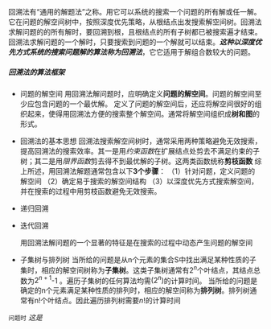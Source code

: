 回溯法有“通用的解题法”之称。用它可以系统的搜索一个问题的所有解或任一解。它在问题的解空间树中，按照深度优先策略，从根结点出发搜索解空间树。回溯法求解问题的的所有解时，要回溯到根，且根结点的所有子树都已被搜索遍才结束。回溯法求解问题的一个解时，只要搜索到问题的一个解就可以结束。***这种以深度优先方式系统的搜索问题解的算法称为回溯法***，它它适用于解组合数较大的问题。
##### 回溯法的算法框架
- 问题的解空间
   用回溯法解问题时，应明确定义**问题的解空间**。问题的解空间至少应包含问题的一个最优解。
   定义了问题的解空间后，还应将解空间很好的组织起来，使得用回溯法方便的搜索整个解空间。通常将解空间组织成**树和图**的形式。
- 回溯法的基本思想
   回溯法搜索解空间树时，通常采用两种策略避免无效搜索，提高回溯法的搜索效率。其一是用*约束函数*在扩展结点处剪去不满足约束的子树；其二是用*限界函数*剪去得不到最优解的子树。这两类函数统称**剪枝函数**
   综上所述，用回溯法解题通常包含以下**3个步骤**：
   （1）针对问题，定义问题的解空间 
   （2）确定易于搜索的解空间结构
   （3）以深度优先方式搜索解空间，并在搜索的过程中用剪枝函数避免无效搜索。
- 递归回溯


- 迭代回溯


   用回溯法解问题的一个显著的特征是在搜索的过程中动态产生问题的解空间
- 子集树与排列树
   当所给的问题是从n个元素的集合S中找出满足某种性质的子集时，相应的解空间树称为**子集树**。这类子集树通常有$2^n$个叶结点，其结点总数为$2^{n+1}$-1 。遍历子集树的任何算法均需$(2^n)$的计算时间。
   当所给的问题是确定的n个元素满足某种性质的排列时，相应的解空间称为**排列树**。排列树通常有n!个叶结点。因此遍历排列树需要$n!$的计算时间







`问题时`  *这是*